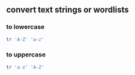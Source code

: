 ## convert text strings or wordlists

### to lowercase
```bash
tr 'A-Z' 'a-z'
```

### to uppercase
```bash
tr 'a-z' 'A-Z'
```

